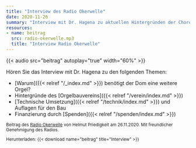 ```yaml
---
title: "Interview des Radio Okerwelle"
date: 2020-11-26
summary: "Interview mit Dr. Hagena zu aktuellen Hintergründen der Chororgel am Braunschweiger Dom"
resources:
- name: beitrag
  src: radio-okerwelle.mp3
  title: "Interview Radio Okerwelle"
---
```


{{< audio src="beitrag" autoplay="true" width="60%" >}}

Hören Sie das Interview mit Dr. Hagena zu den folgenden Themen:

- [Warum]({{< relref "/_index.md" >}}) benötigt der Dom eine weitere Orgel?
- Hintergründe des [Orgelbauvereins]({{< relref "/verein/index.md" >}})
- [Technische Umsetzung]({{< relref "/technik/index.md" >}}) und Auflagen für den Bau
- Finanzierung durch [Spenden]({{< relref "/spenden/index.md" >}})

<small>

Beitrag des [Radio Okerwelle](https://okerwelle.de/) von Helmut Priedigkeit am 26.11.2020. Mit freundlicher Genehmigung
des Radios.

Herunterladen: {{< download name="beitrag" title="Interview" >}}

</small>
